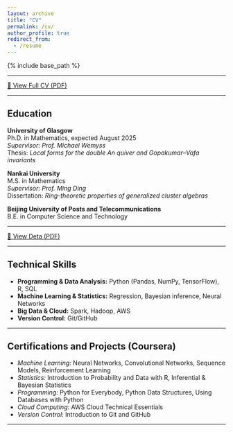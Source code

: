 ```yaml
---
layout: archive
title: "CV"
permalink: /cv/
author_profile: true
redirect_from:
  - /resume
---
```


{% include base_path %}

---

<p><a href="{{ site.baseurl }}/files/CV.pdf" target="_blank">📄 View Full CV (PDF)</a></p>

---

## Education

**University of Glasgow**  
Ph.D. in Mathematics, expected August 2025  
*Supervisor: Prof. Michael Wemyss*  
Thesis: *Local forms for the double An quiver and Gopakumar–Vafa invariants*

**Nankai University**  
M.S. in Mathematics  
*Supervisor: Prof. Ming Ding*  
Dissertation: *Ring-theoretic properties of generalized cluster algebras*

**Beijing University of Posts and Telecommunications**  
B.E. in Computer Science and Technology  

---

<p><a href="{{ site.baseurl }}/files/CV.pdf" target="_blank">📄 View Deta (PDF)</a></p>

---


## Technical Skills

- **Programming & Data Analysis:** Python (Pandas, NumPy, TensorFlow), R, SQL  
- **Machine Learning & Statistics:** Regression, Bayesian inference, Neural Networks  
- **Big Data & Cloud:** Spark, Hadoop, AWS  
- **Version Control:** Git/GitHub

---

## Certifications and Projects (Coursera)

- *Machine Learning:* Neural Networks, Convolutional Networks, Sequence Models, Reinforcement Learning  
- *Statistics:* Introduction to Probability and Data with R, Inferential & Bayesian Statistics  
- *Programming:* Python for Everybody, Python Data Structures, Using Databases with Python  
- *Cloud Computing:* AWS Cloud Technical Essentials  
- *Version Control:* Introduction to Git and GitHub  

---

